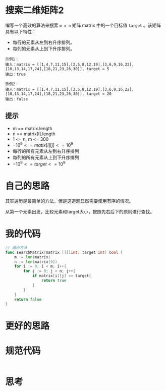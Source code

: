 # 搜索二维矩阵2

编写一个高效的算法来搜索 `m x n` 矩阵 matrix 中的一个目标值 `target` 。该矩阵具有以下特性：

- 每行的元素从左到右升序排列。
- 每列的元素从上到下升序排列。

```
示例1：
输入：matrix = [[1,4,7,11,15],[2,5,8,12,19],[3,6,9,16,22],[10,13,14,17,24],[18,21,23,26,30]], target = 5
输出：true

示例2：
输入：matrix = [[1,4,7,11,15],[2,5,8,12,19],[3,6,9,16,22],[10,13,14,17,24],[18,21,23,26,30]], target = 20
输出：false
```

## 提示

- m == matrix.length
- n == matrix[i].length
- 1 <= n, m <= 300
- $-10^9 <= matix[i] [j] <= 10^9$
- 每行的所有元素从左到右升序排列
- 每列的所有元素从上到下升序排列
- $-10^9 <= target <= 10^9$

# 自己的思路

其实遍历是最简单的方法，但是这道题显然需要使用有序的情况。



从第一个元素出发，比较元素和target大小，按照先右后下的原则进行查找。

# 我的代码

```go
// 遍历方法
func searchMatrix(matrix [][]int, target int) bool {
    m := len(matrix)
    n := len(matrix[0])
    for i := 0; i < m; i++{
        for j := 0; j < n; j++{
            if matrix[i][j] == target{
                return true
            }
        }
    }
    return false
}
```

# 更好的思路



# 规范代码

```go

```

# 思考




